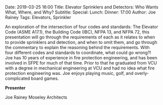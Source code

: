 Date: 2019-03-25 16:00
Title: Elevator Sprinklers and Detectors: Who Wants What, Where, and Why?
Subtitle: 
Special: 
Lunch:
Dinner: 17:00
Author: Joe Rainey
Tags: Elevators, Sprinkler

An exploration of the intersection of four codes and standards: The Elevator Code (ASME A17.1), the Building Code (IBC), NFPA 13, and NFPA 72, this presentation will go through the requirements of each as it relates to when to provide sprinklers and detection, and when to omit them, and go through the commentary to explain the reasoning behind the requirements. With four different codes and standards to coordinate, what could go wrong?! Joe has 10 years of experience in fire protection engineering, and has been involved in SFPE for much of that time. Prior to that he graduated from VCU with a degree in mechanical engineering at VCU and had no idea what fire protection engineering was. Joe enjoys playing music, golf, and overly-complicated board games.

**Presenter**

Joe Rainey
Moseley Architects